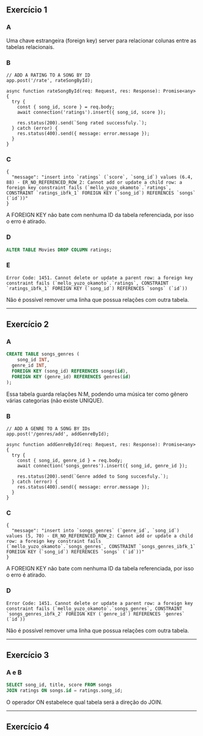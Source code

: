 ## Exercício 1

### A

Uma chave estrangeira (foreign key) server para relacionar colunas entre as tabelas relacionais.

### B

```JS
// ADD A RATING TO A SONG BY ID
app.post('/rate', rateSongById);

async function rateSongById(req: Request, res: Response): Promise<any> {
  try {
    const { song_id, score } = req.body;
    await connection('ratings').insert({ song_id, score });

    res.status(200).send(`Song rated successfuly.`);
  } catch (error) {
    res.status(400).send({ message: error.message });
  }
}
```

### C

```JS
{
  "message": "insert into `ratings` (`score`, `song_id`) values (6.4, 88) - ER_NO_REFERENCED_ROW_2: Cannot add or update a child row: a foreign key constraint fails (`mello_yuzo_okamoto`.`ratings`, CONSTRAINT `ratings_ibfk_1` FOREIGN KEY (`song_id`) REFERENCES `songs` (`id`))"
}
```

A FOREIGN KEY não bate com nenhuma ID da tabela referenciada, por isso o erro é atirado.

### D

```SQL
ALTER TABLE Movies DROP COLUMN ratings;
```

### E

```
Error Code: 1451. Cannot delete or update a parent row: a foreign key constraint fails (`mello_yuzo_okamoto`.`ratings`, CONSTRAINT `ratings_ibfk_1` FOREIGN KEY (`song_id`) REFERENCES `songs` (`id`))
```

Não é possível remover uma linha que possua relações com outra tabela.

<hr />

## Exercício 2

### A

```SQL
CREATE TABLE songs_genres (
	song_id INT,
  genre_id INT,
  FOREIGN KEY (song_id) REFERENCES songs(id),
  FOREIGN KEY (genre_id) REFERENCES genres(id)
);
```

Essa tabela guarda relações N:M, podendo uma música ter como gênero várias categorias (não existe UNIQUE).

### B

```JS
// ADD A GENRE TO A SONG BY IDs
app.post('/genres/add', addGenreById);

async function addGenreById(req: Request, res: Response): Promise<any> {
  try {
    const { song_id, genre_id } = req.body;
    await connection('songs_genres').insert({ song_id, genre_id });

    res.status(200).send(`Genre added to Song succesfuly.`);
  } catch (error) {
    res.status(400).send({ message: error.message });
  }
}
```

### C

```JS
{
  "message": "insert into `songs_genres` (`genre_id`, `song_id`) values (5, 70) - ER_NO_REFERENCED_ROW_2: Cannot add or update a child row: a foreign key constraint fails (`mello_yuzo_okamoto`.`songs_genres`, CONSTRAINT `songs_genres_ibfk_1` FOREIGN KEY (`song_id`) REFERENCES `songs` (`id`))"
}
```

A FOREIGN KEY não bate com nenhuma ID da tabela referenciada, por isso o erro é atirado.

### D

```
Error Code: 1451. Cannot delete or update a parent row: a foreign key constraint fails (`mello_yuzo_okamoto`.`songs_genres`, CONSTRAINT `songs_genres_ibfk_2` FOREIGN KEY (`genre_id`) REFERENCES `genres` (`id`))
```

Não é possível remover uma linha que possua relações com outra tabela.

<hr />

## Exercício 3

### A e B

```SQL
SELECT song_id, title, score FROM songs
JOIN ratings ON songs.id = ratings.song_id;
```

O operador ON estabelece qual tabela será a direção do JOIN.

<hr />

## Exercício 4
